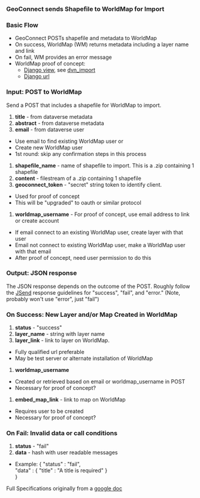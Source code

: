 ### GeoConnect sends Shapefile to WorldMap for Import

### Basic Flow
+ GeoConnect POSTs shapefile and metadata to WorldMap
+ On success, WorldMap (WM) returns metadata including a layer name and link
+ On fail, WM provides an error message
+ WorldMap proof of concept:
  + [Django view](https://github.com/mbertrand/cga-worldmap/blob/dvn/geonode/dvn/views.py), see [dvn_import](https://github.com/mbertrand/cga-worldmap/blob/dvn/geonode/dvn/views.py#L17)
  + [Django url](https://github.com/mbertrand/cga-worldmap/blob/dvn/geonode/dvn/urls.py)

###  Input:  POST to WorldMap

Send a POST that includes a shapefile for WorldMap to import.

1. **title** - from dataverse metadata
1. **abstract** - from dataverse metadata
1. **email** - from dataverse user    
  + Use email to find existing WorldMap user or
  + Create new WorldMap user
  + 1st round: skip any confirmation steps in this process
1. **shapefile_name** - name of shapefile to import.  This is a .zip containing 1 shapefile
1. **content** - filestream of a .zip containing 1 shapefile
1. **geoconnect_token**  - "secret" string token to identify client. 
  + Used for proof of concept
  + This will be "upgraded" to oauth or similar protocol    
1. **worldmap_username** - For proof of concept, use email address to link or create account
  + If email connect to an existing WorldMap user, create layer with that user
  + Email not connect to existing WorldMap user, make a WorldMap user with that email
  + After proof of concept, need user permission to do this

### Output: JSON response

The JSON response depends on the outcome of the POST.  Roughly follow the [JSend](http://labs.omniti.com/labs/jsend) response guidelines for "success", "fail", and "error."  (Note, probably won't use "error", just "fail")

### On Success: New Layer and/or Map Created in WorldMap

1. **status** - "success"
1. **layer_name** - string with layer name
1.  **layer_link** - link to layer on WorldMap.  
  + Fully qualified url preferable
  + May be test server or alternate installation of WorldMap
1.  **worldmap_username** 
  + Created or retrieved based on email or worldmap_username in POST
  + Necessary for proof of concept?
1.  **embed_map_link** - link to map on WorldMap
   + Requires user to be created
   + Necessary for proof of concept?

### On Fail:  Invalid data or call conditions

1. **status** - "fail"
2. **data** - hash with user readable messages
  +   Example: {   "status" : "fail",  
        "data" : { "title" : "A title is required" }  
    }

Full Specifications originally from a [google doc](https://docs.google.com/a/g.harvard.edu/document/d/1ASSQUaZoW_R1VqsMC5qZBCw1naEWw4yUOBLr_ACo3IM/)

